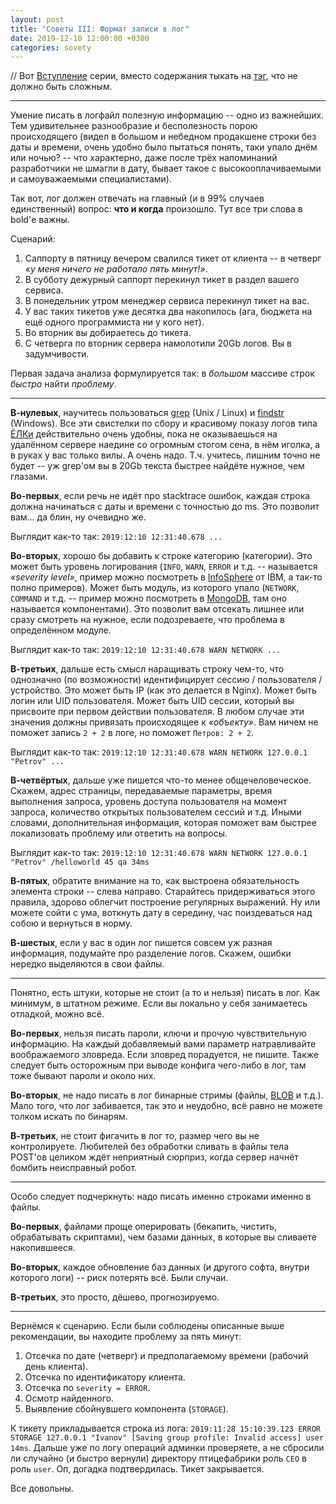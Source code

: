 ```yaml
---
layout: post
title: "Советы III: Формат записи в лог"
date: 2019-12-10 12:00:00 +0300
categories: sovety
---
```

// Вот [Вступление](/2019/11/28/sovety-n/) серии, вместо содержания тыкать на [тэг](/tag/sovety/), что не должно быть сложным.

---

Умение писать в логфайл полезную информацию -- одно из важнейших. Тем удивительнее разнообразие и бесполезность порою происходящего (видел в большом и небедном продакшене строки без даты и времени, очень удобно было пытаться понять, таки упало днём или ночью? -- что характерно, даже после трёх напоминаний разработчики не шмагли в дату, бывает такое с высокооплачиваемыми и самоуважаемыми специалистами).

Так вот, лог должен отвечать на главный (и в 99% случаев единственный) вопрос: **что и когда** произошло. Тут все три слова в bold'е важны.

Сценарий:
1. Саппорту в пятницу вечером свалился тикет от клиента -- в четверг *«у меня ничего не работало пять минут!»*.
2. В субботу дежурный саппорт перекинул тикет в раздел вашего сервиса.
3. В понедельник утром менеджер сервиса перекинул тикет на вас.
4. У вас таких тикетов уже десятка два накопилось (ага, бюджета на ещё одного программиста ни у кого нет).
5. Во вторник вы добираетесь до тикета.
6. С четверга по вторник сервера намолотили 20Gb логов. Вы в задумчивости. 

Первая задача анализа формулируется так: в *большом* массиве строк *быстро* найти *проблему*.

---

**В-нулевых**, научитесь пользоваться [grep](https://en.wikipedia.org/wiki/Grep) (Unix / Linux) и [findstr](https://docs.microsoft.com/ru-ru/windows-server/administration/windows-commands/findstr) (Windows). Все эти свистелки по сбору и красивому показу логов типа [ЁЛКи](https://www.elastic.co/what-is/elk-stack) действительно очень удобны, пока не оказываешься на удалённом сервере наедине со огромным стогом сена, в нём иголка, а в руках у вас только вилы. А очень надо. Т.ч. учитесь, лишним точно не будет -- уж grep'ом вы в 20Gb текста быстрее найдёте нужное, чем глазами.

**Во-первых**, если речь не идёт про stacktrace ошибок, каждая строка должна начинаться с даты и времени с точностью до ms. Это позволит вам... да блин, ну очевидно же.

Выглядит как-то так: `2019:12:10 12:31:40.678 ...`

**Во-вторых**, хорошо бы добавить к строке категорию (категории). Это может быть уровень логирования (`INFO`, `WARN`, `ERROR` и т.д. -- называется *«severity level»*, пример можно посмотреть в [InfoSphere](https://www.ibm.com/support/knowledgecenter/en/SSWSR9_11.5.0/com.ibm.mdmhs.dev.platform.doc/concepts/c_Logging_Severity_Levels.html) от IBM, а так-то полно примеров). Может быть модуль, из которого упало (`NETWORK`, `COMMAND` и т.д. -- пример можно посмотреть в [MongoDB](https://docs.mongodb.com/manual/reference/log-messages/#log-message-components), там оно называется компонентами). Это позволит вам отсекать лишнее или сразу смотреть на нужное, если подозреваете, что проблема в определённом модуле.

Выглядит как-то так: `2019:12:10 12:31:40.678 WARN NETWORK ...`

**В-третьих**, дальше есть смысл наращивать строку чем-то, что однозначно (по возможности) идентифицирует сессию / пользователя / устройство. Это может быть IP (как это делается в Nginx). Может быть логин или UID пользователя. Может быть UID сессии, который вы присвоите при первом действии пользователя. В любом случае эти значения должны привязать происходящее к *«объекту»*. Вам ничем не поможет запись `2 + 2` в логе, но поможет `Петров: 2 + 2`.

Выглядит как-то так: `2019:12:10 12:31:40.678 WARN NETWORK 127.0.0.1 "Petrov" ...`

**В-четвёртых**, дальше уже пишется что-то менее общечеловеческое. Скажем, адрес страницы, передаваемые параметры, время выполнения запроса, уровень доступа пользователя на момент запроса, количество открытых пользователем сессий и т.д. Иными словами, дополнительная информация, которая поможет вам быстрее локализовать проблему или ответить на вопросы.

Выглядит как-то так: `2019:12:10 12:31:40.678 WARN NETWORK 127.0.0.1 "Petrov" /helloworld 45 qa 34ms`

**В-пятых**, обратите внимание на то, как выстроена обязательность элемента строки -- слева направо. Старайтесь придерживаться этого правила, здорово облегчит построение регулярных выражений. Ну или можете сойти с ума, воткнуть дату в середину, час поиздеваться над собою и вернуться в норму.

**В-шестых**, если у вас в один лог пишется совсем уж разная информация, подумайте про разделение логов. Скажем, ошибки нередко выделяются в свои файлы.

---

Понятно, есть штуки, которые не стоит (а то и нельзя) писать в лог. Как минимум, в штатном режиме. Если вы локально у себя занимаетесь отладкой, можно всё.

**Во-первых**, нельзя писать пароли, ключи и прочую чувствительную информацию. На каждый добавляемый вами параметр натравливайте воображаемого зловреда. Если зловред порадуется, не пишите. Также следует быть осторожным при выводе конфига чего-либо в лог, там тоже бывают пароли и около них.

**Во-вторых**, не надо писать в лог бинарные стримы (файлы, [BLOB](https://en.wikipedia.org/wiki/Binary_large_object) и т.д.). Мало того, что лог забивается, так это и неудобно, всё равно не можете толком искать по бинарям.

**В-третьих**, не стоит фигачить в лог то, размер чего вы не контролируете. Любителей без обработки сливать в файлы тела POST'ов целиком ждёт неприятный сюрприз, когда сервер начнёт бомбить неисправный робот.

---

Особо следует подчеркнуть: надо писать именно строками именно в файлы.

**Во-первых**, файлами проще оперировать (бекапить, чистить, обрабатывать скриптами), чем базами данных, в которые вы сливаете накопившееся.

**Во-вторых**, каждое обновление баз данных (и другого софта, внутри которого логи) -- риск потерять всё. Были случаи.

**В-третьих**, это просто, дёшево, прогнозируемо.

---

Вернёмся к сценарию. Если были соблюдены описанные выше рекомендации, вы находите проблему за пять минут:
1. Отсечка по дате (четверг) и предполагаемому времени (рабочий день клиента).
2. Отсечка по идентификатору клиента.
3. Отсечка по `severity = ERROR`.
4. Осмотр найденного.
5. Выявление сбойнувшего компонента (`STORAGE`).

К тикету прикладывается строка из лога: `2019:11:28 15:10:39.123 ERROR STORAGE 127.0.0.1 "Ivanov" [Saving group profile: Invalid access] user 14ms`. Дальше уже по логу операций админки проверяете, а не сбросили ли случайно (и быстро вернули) директору птицефабрики роль `CEO` в роль `user`. Оп, догадка подтвердилась. Тикет закрывается.

Все довольны.
